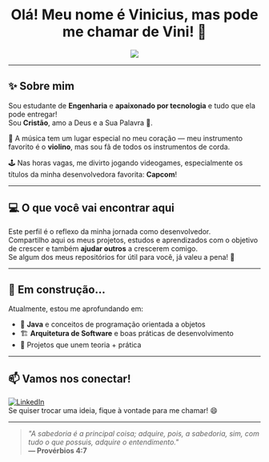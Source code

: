 <h1 align="center">Olá! Meu nome é Vinicius, mas pode me chamar de Vini! 👋</h1>

<p align="center">
  <img src="https://readme-typing-svg.herokuapp.com?color=36BCF7&center=true&vCenter=true&lines=Estudante+de+Engenharia;Apaixonado+por+tecnologia;Cristão+e+amante+da+Palavra;Violinista+de+alma;Fã+da+Capcom+e+games" />
</p>

---

## ✨ Sobre mim

Sou estudante de **Engenharia** e **apaixonado por tecnologia** e tudo que ela pode entregar!  
Sou **Cristão**, amo a Deus e a Sua Palavra 🙏.

🎻 A música tem um lugar especial no meu coração — meu instrumento favorito é o **violino**, mas sou fã de todos os instrumentos de corda.

🕹️ Nas horas vagas, me divirto jogando videogames, especialmente os títulos da minha desenvolvedora favorita: **Capcom**!

---

## 💻 O que você vai encontrar aqui

Este perfil é o reflexo da minha jornada como desenvolvedor.  
Compartilho aqui os meus projetos, estudos e aprendizados com o objetivo de crescer e também **ajudar outros** a crescerem comigo.  
Se algum dos meus repositórios for útil para você, já valeu a pena! 🚀

---

## 🚧 Em construção...

Atualmente, estou me aprofundando em:

- 🌱 **Java** e conceitos de programação orientada a objetos  
- 🏗️ **Arquitetura de Software** e boas práticas de desenvolvimento  
- 🔄 Projetos que unem teoria + prática

---

## 📫 Vamos nos conectar!

[![LinkedIn](https://img.shields.io/badge/LinkedIn-Vini-blue?logo=linkedin&style=flat-square)](https://www.linkedin.com/in/vinicius-ferreira-301432257/)  
Se quiser trocar uma ideia, fique à vontade para me chamar! 😄

---

> _"A sabedoria é a principal coisa; adquire, pois, a sabedoria, sim, com tudo o que possuis, adquire o entendimento."_  
> **— Provérbios 4:7**

